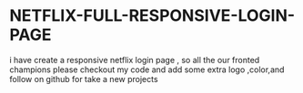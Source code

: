 # NETFLIX-FULL-RESPONSIVE-LOGIN-PAGE
i have create a responsive netflix login page , so all the our fronted champions please checkout my code and add some extra logo ,color,and follow on github for take a new projects
